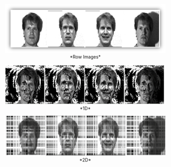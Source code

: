 <p align="center">
  <img src="Images/Row.png" > <br>
  *Row Images*
</p>

<p align="center">
  <img src="Images/1D.png"> <br>
  *1D*
</p>

<p align="center">
  <img src="Images/2D.png" > <br>
  *2D*
</p>
